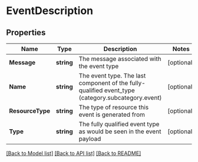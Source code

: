 # EventDescription

## Properties

Name | Type | Description | Notes
------------ | ------------- | ------------- | -------------
**Message** | **string** | The message associated with the event type | [optional] 
**Name** | **string** | The event type. The last component of the fully-qualified event_type (category.subcategory.event) | [optional] 
**ResourceType** | **string** | The type of resource this event is generated from | [optional] 
**Type** | **string** | The fully qualified event type as would be seen in the event payload | [optional] 

[[Back to Model list]](../README.md#documentation-for-models) [[Back to API list]](../README.md#documentation-for-api-endpoints) [[Back to README]](../README.md)


